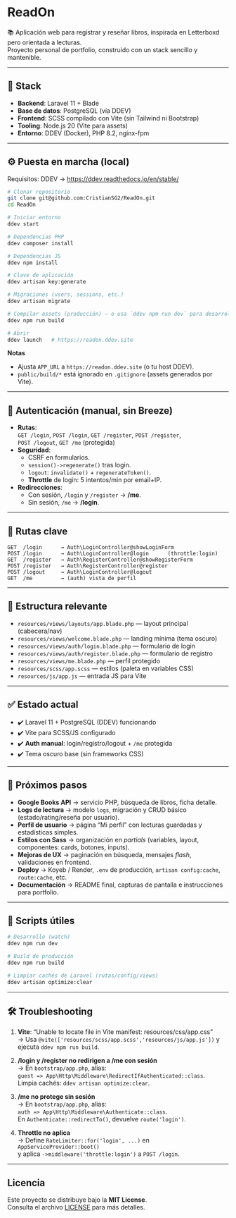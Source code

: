 # ReadOn

📚 Aplicación web para registrar y reseñar libros, inspirada en Letterboxd pero orientada a lecturas.  
Proyecto personal de portfolio, construido con un stack sencillo y mantenible.

---

## 🚀 Stack

- **Backend**: Laravel 11 + Blade  
- **Base de datos**: PostgreSQL (vía DDEV)  
- **Frontend**: SCSS compilado con Vite (sin Tailwind ni Bootstrap)  
- **Tooling**: Node.js 20 (Vite para assets)  
- **Entorno**: DDEV (Docker), PHP 8.2, nginx-fpm

---

## ⚙️ Puesta en marcha (local)

Requisitos: DDEV → https://ddev.readthedocs.io/en/stable/

```bash
# Clonar repositorio
git clone git@github.com:CristianSG2/ReadOn.git
cd ReadOn

# Iniciar entorno
ddev start

# Dependencias PHP
ddev composer install

# Dependencias JS
ddev npm install

# Clave de aplicación
ddev artisan key:generate

# Migraciones (users, sessions, etc.)
ddev artisan migrate

# Compilar assets (producción) — o usa `ddev npm run dev` para desarrollo
ddev npm run build

# Abrir
ddev launch   # https://readon.ddev.site
```

**Notas**  
- Ajusta `APP_URL` a `https://readon.ddev.site` (o tu host DDEV).  
- `public/build/*` está ignorado en `.gitignore` (assets generados por Vite).

---

## 🔐 Autenticación (manual, sin Breeze)

- **Rutas**:  
  `GET /login`, `POST /login`, `GET /register`, `POST /register`,  
  `POST /logout`, `GET /me` (protegida)
- **Seguridad**:
  - CSRF en formularios.
  - `session()->regenerate()` tras login.
  - `logout`: `invalidate()` + `regenerateToken()`.
  - **Throttle** de login: 5 intentos/min por email+IP.
- **Redirecciones**:
  - Con sesión, `/login` y `/register` → **/me**.
  - Sin sesión, `/me` → **/login**.

---

## 🧭 Rutas clave

```text
GET  /login      → Auth\LoginController@showLoginForm
POST /login      → Auth\LoginController@login      (throttle:login)
GET  /register   → Auth\RegisterController@showRegisterForm
POST /register   → Auth\RegisterController@register
POST /logout     → Auth\LoginController@logout
GET  /me         → (auth) vista de perfil
```

---

## 📂 Estructura relevante

- `resources/views/layouts/app.blade.php` — layout principal (cabecera/nav)  
- `resources/views/welcome.blade.php` — landing mínima (tema oscuro)  
- `resources/views/auth/login.blade.php` — formulario de login  
- `resources/views/auth/register.blade.php` — formulario de registro  
- `resources/views/me.blade.php` — perfil protegido  
- `resources/scss/app.scss` — estilos (paleta en variables CSS)  
- `resources/js/app.js` — entrada JS para Vite

---

## ✅ Estado actual

- ✔️ Laravel 11 + PostgreSQL (DDEV) funcionando  
- ✔️ Vite para SCSS/JS configurado  
- ✔️ **Auth manual**: login/registro/logout + `/me` protegida  
- ✔️ Tema oscuro base (sin frameworks CSS)

---

## 📑 Próximos pasos

- **Google Books API** → servicio PHP, búsqueda de libros, ficha detalle.  
- **Logs de lectura** → modelo `logs`, migración y CRUD básico (estado/rating/reseña por usuario).  
- **Perfil de usuario** → página “Mi perfil” con lecturas guardadas y estadísticas simples.  
- **Estilos con Sass** → organización en _partials_ (variables, layout, componentes: cards, botones, inputs).  
- **Mejoras de UX** → paginación en búsqueda, mensajes *flash*, validaciones en frontend.  
- **Deploy** → Koyeb / Render, `.env` de producción, `artisan config:cache`, `route:cache`, etc.  
- **Documentación** → README final, capturas de pantalla e instrucciones para portfolio.

---

## 🧰 Scripts útiles

```bash
# Desarrollo (watch)
ddev npm run dev

# Build de producción
ddev npm run build

# Limpiar cachés de Laravel (rutas/config/views)
ddev artisan optimize:clear
```

---

## 🛠️ Troubleshooting

1) **Vite**: “Unable to locate file in Vite manifest: resources/css/app.css”  
   → Usa `@vite(['resources/scss/app.scss','resources/js/app.js'])` y ejecuta `ddev npm run build`.

2) **/login y /register no redirigen a /me con sesión**  
   → En `bootstrap/app.php`, alias:  
   `guest => App\Http\Middleware\RedirectIfAuthenticated::class`.  
   Limpia cachés: `ddev artisan optimize:clear`.

3) **/me no protege sin sesión**  
   → En `bootstrap/app.php`, alias:  
   `auth => App\Http\Middleware\Authenticate::class`.  
   En `Authenticate::redirectTo()`, devuelve `route('login')`.

4) **Throttle no aplica**  
   → Define `RateLimiter::for('login', ...)` en `AppServiceProvider::boot()`  
   y aplica `->middleware('throttle:login')` a `POST /login`.

---

## Licencia

Este proyecto se distribuye bajo la **MIT License**.  
Consulta el archivo [LICENSE](./LICENSE) para más detalles.
